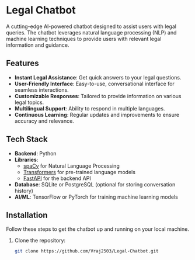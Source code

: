 # Legal Chatbot

A cutting-edge AI-powered chatbot designed to assist users with legal queries. The chatbot leverages natural language processing (NLP) and machine learning techniques to provide users with relevant legal information and guidance.

## Features

- **Instant Legal Assistance**: Get quick answers to your legal questions.
- **User-Friendly Interface**: Easy-to-use, conversational interface for seamless interactions.
- **Customizable Responses**: Tailored to provide information on various legal topics.
- **Multilingual Support**: Ability to respond in multiple languages.
- **Continuous Learning**: Regular updates and improvements to ensure accuracy and relevance.

## Tech Stack

- **Backend**: Python
- **Libraries**: 
  - [spaCy](https://spacy.io/) for Natural Language Processing
  - [Transformers](https://huggingface.co/transformers/) for pre-trained language models
  - [FastAPI](https://fastapi.tiangolo.com/) for the backend API
- **Database**: SQLite or PostgreSQL (optional for storing conversation history)
- **AI/ML**: TensorFlow or PyTorch for training machine learning models

## Installation

Follow these steps to get the chatbot up and running on your local machine.

1. Clone the repository:
   ```bash
   git clone https://github.com/Vraj2503/Legal-Chatbot.git
